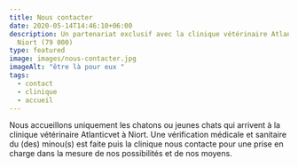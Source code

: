 ```yaml
---
title: Nous contacter
date: 2020-05-14T14:46:10+06:00
description: Un partenariat exclusif avec la clinique vétérinaire Atlanticvet à
  Niort (79 000)
type: featured
image: images/nous-contacter.jpg
imageAlt: "être là pour eux "
tags:
  - contact
  - clinique
  - accueil
---
```

Nous accueillons uniquement les chatons ou jeunes chats qui arrivent à la clinique vétérinaire Atlanticvet à Niort. Une vérification médicale et sanitaire du (des) minou(s) est faite puis la clinique nous contacte pour une prise en  charge dans la mesure de nos possibilités et de nos moyens.